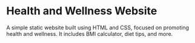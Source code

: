 # Health and Wellness Website

A simple static website built using HTML and CSS, focused on promoting health and wellness. It includes BMI calculator, diet tips, and more.
